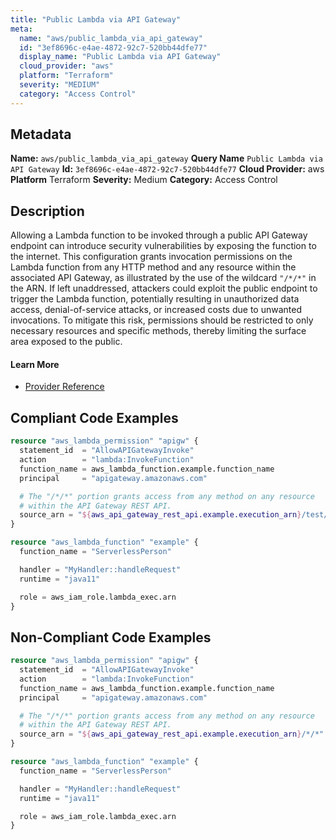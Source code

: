 ```yaml
---
title: "Public Lambda via API Gateway"
meta:
  name: "aws/public_lambda_via_api_gateway"
  id: "3ef8696c-e4ae-4872-92c7-520bb44dfe77"
  display_name: "Public Lambda via API Gateway"
  cloud_provider: "aws"
  platform: "Terraform"
  severity: "MEDIUM"
  category: "Access Control"
---
```

## Metadata
**Name:** `aws/public_lambda_via_api_gateway`
**Query Name** `Public Lambda via API Gateway`
**Id:** `3ef8696c-e4ae-4872-92c7-520bb44dfe77`
**Cloud Provider:** aws
**Platform** Terraform
**Severity:** Medium
**Category:** Access Control
## Description
Allowing a Lambda function to be invoked through a public API Gateway endpoint can introduce security vulnerabilities by exposing the function to the internet. This configuration grants invocation permissions on the Lambda function from any HTTP method and any resource within the associated API Gateway, as illustrated by the use of the wildcard `"/*/*"` in the ARN. If left unaddressed, attackers could exploit the public endpoint to trigger the Lambda function, potentially resulting in unauthorized data access, denial-of-service attacks, or increased costs due to unwanted invocations. To mitigate this risk, permissions should be restricted to only necessary resources and specific methods, thereby limiting the surface area exposed to the public.

#### Learn More

 - [Provider Reference](https://registry.terraform.io/providers/hashicorp/aws/latest/docs/resources/lambda_permission)


## Compliant Code Examples
```terraform
resource "aws_lambda_permission" "apigw" {
  statement_id  = "AllowAPIGatewayInvoke"
  action        = "lambda:InvokeFunction"
  function_name = aws_lambda_function.example.function_name
  principal     = "apigateway.amazonaws.com"

  # The "/*/*" portion grants access from any method on any resource
  # within the API Gateway REST API.
  source_arn = "${aws_api_gateway_rest_api.example.execution_arn}/test/test"
}

resource "aws_lambda_function" "example" {
  function_name = "ServerlessPerson"

  handler = "MyHandler::handleRequest"
  runtime = "java11"

  role = aws_iam_role.lambda_exec.arn
}


```
## Non-Compliant Code Examples
```terraform
resource "aws_lambda_permission" "apigw" {
  statement_id  = "AllowAPIGatewayInvoke"
  action        = "lambda:InvokeFunction"
  function_name = aws_lambda_function.example.function_name
  principal     = "apigateway.amazonaws.com"

  # The "/*/*" portion grants access from any method on any resource
  # within the API Gateway REST API.
  source_arn = "${aws_api_gateway_rest_api.example.execution_arn}/*/*"
}

resource "aws_lambda_function" "example" {
  function_name = "ServerlessPerson"

  handler = "MyHandler::handleRequest"
  runtime = "java11"

  role = aws_iam_role.lambda_exec.arn
}


```